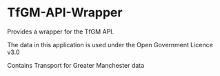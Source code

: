 # TfGM-API-Wrapper
Provides a wrapper for the TfGM API. 

The data in this application is used under the Open Government Licence v3.0

Contains Transport for Greater Manchester data
